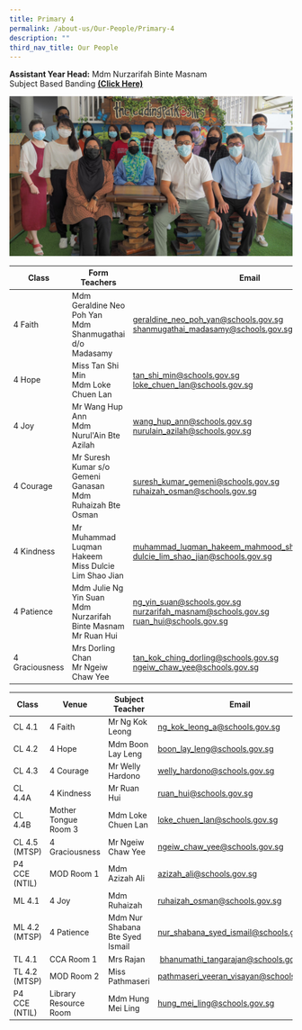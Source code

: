 ```yaml
---
title: Primary 4
permalink: /about-us/Our-People/Primary-4
description: ""
third_nav_title: Our People
---
```

**Assistant Year Head:**
Mdm Nurzarifah Binte Masnam  
Subject Based Banding [**(Click Here)**](/files/P4%20SBB%20Briefing%202022.pdf)

![](/images/Primary%204.jpg)

| Class | Form Teachers | Email |
| -------- | -------- | -------- |
| 4 Faith| Mdm Geraldine Neo Poh Yan<br>Mdm Shanmugathai d/o Madasamy| [geraldine\_neo\_poh\_yan@schools.gov.sg](mailto:geraldine_neo_poh_yan@schools.gov.sg)<br>[shanmugathai\_madasamy@schools.gov.sg](mailto:shanmugathai_madasamy@schools.gov.sg)|
| 4 Hope| Miss Tan Shi Min<br>Mdm Loke Chuen Lan| [tan\_shi\_min@schools.gov.sg](mailto:tan_shi_min@schools.gov.sg)<br> [loke\_chuen\_lan@schools.gov.sg](mailto:loke_chuen_lan@schools.gov.sg)
| 4 Joy | Mr Wang Hup Ann<br>Mdm Nurul'Ain Bte Azilah| [wang\_hup\_ann@schools.gov.sg](mailto:wang_hup_ann@schools.gov.sg)<br>[nurulain\_azilah@schools.gov.sg](mailto:nurulain_azilah@schools.gov.sg)
|4 Courage| Mr Suresh Kumar s/o Gemeni Ganasan<br> Mdm Ruhaizah Bte Osman| [suresh\_kumar\_gemeni@schools.gov.sg](mailto:suresh_kumar_gemeni@schools.gov.sg)<br>[ruhaizah\_osman@schools.gov.sg](mailto:ruhaizah_osman@schools.gov.sg)
|4 Kindness| Mr Muhammad Luqman Hakeem<br>Miss Dulcie Lim Shao Jian| [muhammad\_luqman\_hakeem\_mahmood\_shah@schools.gov.sg](mailto:muhammad_luqman_hakeem_mahmood_shah@schools.gov.sg)<br>[dulcie\_lim\_shao\_jian@schools.gov.sg](mailto:dulcie_lim_shao_jian@schools.gov.sg)
|4 Patience| Mdm Julie Ng Yin Suan<br>Mdm Nurzarifah Binte Masnam<br>Mr Ruan Hui| [ng\_yin\_suan@schools.gov.sg](mailto:ng_yin_suan@schools.gov.sg)<br>[nurzarifah\_masnam@schools.gov.sg](mailto:nurzarifah_masnam@schools.gov.sg)<br>[ruan\_hui@schools.gov.sg](mailto:ruan_hui@schools.gov.sg)
|4 Graciousness| Mrs Dorling Chan<br>Mr Ngeiw Chaw Yee| [tan\_kok\_ching\_dorling@schools.gov.sg](mailto:tan_kok_ching_dorling@schools.gov.sg)<br>[ngeiw\_chaw\_yee@schools.gov.sg](mailto:ngeiw_chaw_yee@schools.gov.sg)


| Class | Venue| Subject Teacher | Email |
| -------- | -------- | -------- | ---|
| CL 4.1| 4 Faith| Mr Ng Kok Leong| [ng\_kok\_leong\_a@schools.gov.sg](mailto:ng_kok_leong_a@schools.gov.sg)
| CL 4.2| 4 Hope| Mdm Boon Lay Leng| [boon\_lay\_leng@schools.gov.sg](mailto:boon_lay_leng@schools.gov.sg)
| CL 4.3 | 4 Courage| Mr Welly Hardono| [welly\_hardono@schools.gov.sg](mailto:welly_hardono@schools.gov.sg)
|CL 4.4A| 4 Kindness| Mr Ruan Hui| [ruan\_hui@schools.gov.sg](mailto:ruan_hui@schools.gov.sg)
|CL 4.4B| Mother Tongue Room 3| Mdm Loke Chuen Lan| [loke\_chuen\_lan@schools.gov.sg](mailto:loke_chuen_lan@schools.gov.sg)
|CL 4.5 (MTSP)| 4 Graciousness| Mr Ngeiw Chaw Yee| [ngeiw\_chaw\_yee@schools.gov.sg](mailto:ngeiw_chaw_yee@schools.gov.sg)
|P4 CCE (NTIL)| MOD Room 1| Mdm Azizah Ali| [azizah\_ali@schools.gov.sg](mailto:azizah_ali@schools.gov.sg)
| ML 4.1| 4 Joy| Mdm Ruhaizah| [ruhaizah\_osman@schools.gov.sg](mailto:ruhaizah_osman@schools.gov.sg)
|ML 4.2 (MTSP)|4 Patience| Mdm Nur Shabana Bte Syed Ismail| [nur\_shabana\_syed\_ismail@schools.gov.sg](mailto:nur_shabana_syed_ismail@schools.gov.sg)
|TL 4.1| CCA Room 1| Mrs Rajan|  [bhanumathi\_tangarajan@schools.gov.sg](mailto:bhanumathi_tangarajan@schools.gov.sg)
| TL 4.2 (MTSP)| MOD Room 2| Miss Pathmaseri| [pathmaseri\_veeran\_visayan@schools.gov.sg](mailto:pathmaseri_veeran_visayan@schools.gov.sg)
|P4 CCE (NTIL)| Library Resource Room| Mdm Hung Mei Ling| [hung\_mei\_ling@schools.gov.sg](mailto:hung_mei_ling@schools.gov.sg)